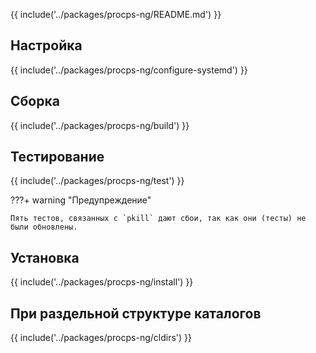 {{ include('../packages/procps-ng/README.md') }}

## Настройка

{{ include('../packages/procps-ng/configure-systemd') }}

## Сборка

{{ include('../packages/procps-ng/build') }}

## Тестирование

{{ include('../packages/procps-ng/test') }}

???+ warning "Предупреждение"

    Пять тестов, связанных с `pkill` дают сбои, так как они (тесты) не были обновлены.

## Установка

{{ include('../packages/procps-ng/install') }}

## При раздельной структуре каталогов

{{ include('../packages/procps-ng/cldirs') }}


